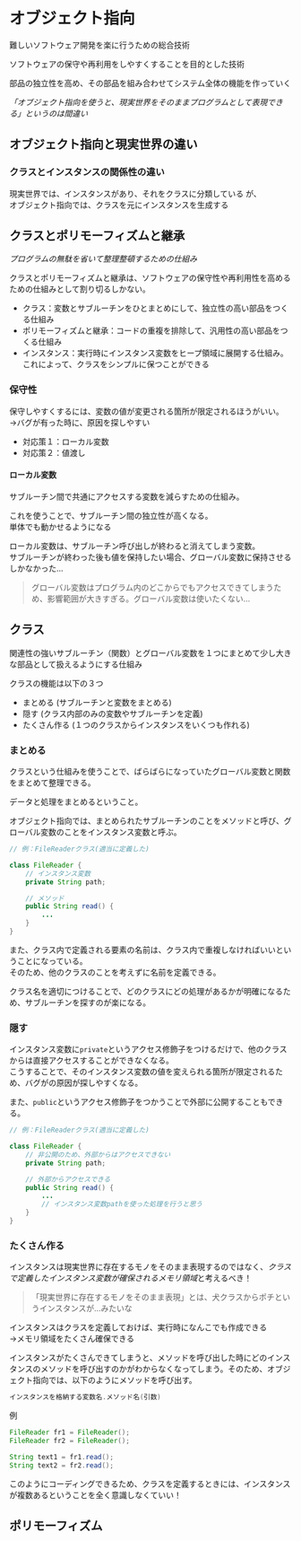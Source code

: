 
# オブジェクト指向

難しいソフトウェア開発を楽に行うための総合技術

ソフトウェアの保守や再利用をしやすくすることを目的とした技術

部品の独立性を高め、その部品を組み合わせてシステム全体の機能を作っていく

*「オブジェクト指向を使うと、現実世界をそのままプログラムとして表現できる」というのは間違い*

## オブジェクト指向と現実世界の違い

### クラスとインスタンスの関係性の違い

現実世界では、インスタンスがあり、それをクラスに分類している 
が、  
オブジェクト指向では、クラスを元にインスタンスを生成する

## クラスとポリモーフィズムと継承

*プログラムの無駄を省いて整理整頓するための仕組み*

クラスとポリモーフィズムと継承は、ソフトウェアの保守性や再利用性を高めるための仕組みとして割り切るしかない。

- クラス：変数とサブルーチンをひとまとめにして、独立性の高い部品をつくる仕組み
- ポリモーフィズムと継承：コードの重複を排除して、汎用性の高い部品をつくる仕組み
- インスタンス：実行時にインスタンス変数をヒープ領域に展開する仕組み。これによって、クラスをシンプルに保つことができる

### 保守性

保守しやすくするには、変数の値が変更される箇所が限定されるほうがいい。  
→バグが有った時に、原因を探しやすい

- 対応策１：ローカル変数
- 対応策２：値渡し

#### ローカル変数

サブルーチン間で共通にアクセスする変数を減らすための仕組み。

これを使うことで、サブルーチン間の独立性が高くなる。  
単体でも動かせるようになる

ローカル変数は、サブルーチン呼び出しが終わると消えてしまう変数。  
サブルーチンが終わった後も値を保持したい場合、グローバル変数に保持させるしかなかった...

> グローバル変数はプログラム内のどこからでもアクセスできてしまうため、影響範囲が大きすぎる。グローバル変数は使いたくない...

## クラス

関連性の強いサブルーチン（関数）とグローバル変数を１つにまとめて少し大きな部品として扱えるようにする仕組み  

クラスの機能は以下の３つ

- まとめる (サブルーチンと変数をまとめる)
- 隠す (クラス内部のみの変数やサブルーチンを定義)
- たくさん作る (１つのクラスからインスタンスをいくつも作れる)

### まとめる

クラスという仕組みを使うことで、ばらばらになっていたグローバル変数と関数をまとめて整理できる。

データと処理をまとめるということ。

オブジェクト指向では、まとめられたサブルーチンのことをメソッドと呼び、グローバル変数のことをインスタンス変数と呼ぶ。

```java
// 例：FileReaderクラス(適当に定義した)

class FileReader {
    // インスタンス変数
    private String path;

    // メソッド
    public String read() {
        ...
    }
}
```

また、クラス内で定義される要素の名前は、クラス内で重複しなければいいということになっている。  
そのため、他のクラスのことを考えずに名前を定義できる。

クラス名を適切につけることで、どのクラスにどの処理があるかが明確になるため、サブルーチンを探すのが楽になる。

### 隠す

インスタンス変数に`private`というアクセス修飾子をつけるだけで、他のクラスからは直接アクセスすることができなくなる。  
こうすることで、そのインスタンス変数の値を変えられる箇所が限定されるため、バグがの原因が探しやすくなる。

また、`public`というアクセス修飾子をつかうことで外部に公開することもできる。

```java
// 例：FileReaderクラス(適当に定義した)

class FileReader {
    // 非公開のため、外部からはアクセスできない
    private String path;

    // 外部からアクセスできる
    public String read() {
        ...
        // インスタンス変数pathを使った処理を行うと思う
    }
}
```

### たくさん作る

インスタンスは現実世界に存在するモノをそのまま表現するのではなく、*クラスで定義したインスタンス変数が確保されるメモリ領域*と考えるべき！

> 「現実世界に存在するモノをそのまま表現」とは、犬クラスからポチというインスタンスが...みたいな

インスタンスはクラスを定義しておけば、実行時になんこでも作成できる  
→メモリ領域をたくさん確保できる

インスタンスがたくさんできてしまうと、メソッドを呼び出した時にどのインスタンスのメソッドを呼び出すのかがわからなくなってしまう。そのため、オブジェクト指向では、以下のようにメソッドを呼び出す。

```java
インスタンスを格納する変数名.メソッド名(引数)
```

例

```java
FileReader fr1 = FileReader();
FileReader fr2 = FileReader();

String text1 = fr1.read();
String text2 = fr2.read();
```

このようにコーディングできるため、クラスを定義するときには、インスタンスが複数あるということを全く意識しなくていい！

## ポリモーフィズム


